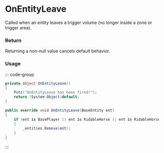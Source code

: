 <Badge type="danger" text="Carbon Compatible"/><Badge type="warning" text="Oxide Compatible"/>
# OnEntityLeave
Called when an entity leaves a trigger volume (no longer inside a zone or trigger area).
### Return
Returning a non-null value cancels default behavior.

### Usage
::: code-group
```csharp [Example]
private object OnEntityLeave()
{
	Puts("OnEntityLeave has been fired!");
	return (System.Object)default;
}
```
```csharp [Source — Assembly-CSharp @ TriggerComfort]
public override void OnEntityLeave(BaseEntity ent)
{
	if (ent is BasePlayer || ent is RidableHorse || ent is RidableHorse2)
	{
		_entities.Remove(ent);
	}
}

```
:::
